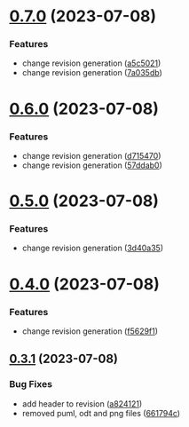 # [0.7.0](https://github.com/Wivik/doc-as-code-example/compare/v0.6.0...v0.7.0) (2023-07-08)


### Features

* change revision generation ([a5c5021](https://github.com/Wivik/doc-as-code-example/commit/a5c5021e429e09a7e4d7885242c02ebb1edc4fc4))
* change revision generation ([7a035db](https://github.com/Wivik/doc-as-code-example/commit/7a035dbe6a9cef5ab569454e64655661c15cba69))



# [0.6.0](https://github.com/Wivik/doc-as-code-example/compare/v0.5.0...v0.6.0) (2023-07-08)


### Features

* change revision generation ([d715470](https://github.com/Wivik/doc-as-code-example/commit/d715470b31b9214adf5c6dc2ac44e30099f96ba2))
* change revision generation ([57ddab0](https://github.com/Wivik/doc-as-code-example/commit/57ddab06dadfbb200baf647a59707dfe5bb7e218))



# [0.5.0](https://github.com/Wivik/doc-as-code-example/compare/v0.4.0...v0.5.0) (2023-07-08)


### Features

* change revision generation ([3d40a35](https://github.com/Wivik/doc-as-code-example/commit/3d40a353d2d57b036fed0f7b71d37e0ec143e636))



# [0.4.0](https://github.com/Wivik/doc-as-code-example/compare/v0.3.1...v0.4.0) (2023-07-08)


### Features

* change revision generation ([f5629f1](https://github.com/Wivik/doc-as-code-example/commit/f5629f1fa30ee349757764f156e8a770aca11ab3))



## [0.3.1](https://github.com/Wivik/doc-as-code-example/compare/v0.3.0...v0.3.1) (2023-07-08)


### Bug Fixes

* add header to revision ([a824121](https://github.com/Wivik/doc-as-code-example/commit/a824121c989b09778140539b1449195177127986))
* removed puml, odt and png files ([661794c](https://github.com/Wivik/doc-as-code-example/commit/661794c108d78c4a9c0f38e4cd43e99513a6aa4f))



